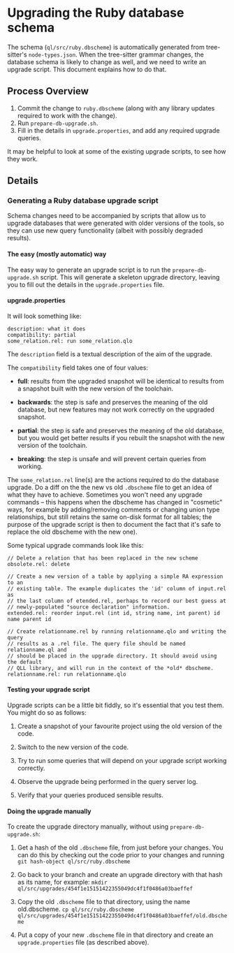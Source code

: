 # Upgrading the Ruby database schema

The schema (`ql/src/ruby.dbscheme`) is automatically generated from tree-sitter's `node-types.json`. When the tree-sitter grammar changes, the database schema is likely to change as well, and we need to write an upgrade script. This document explains how to do that.

## Process Overview

 1. Commit the change to `ruby.dbscheme` (along with any library updates required to work with the change).
 2. Run `prepare-db-upgrade.sh`.
 3. Fill in the details in `upgrade.properties`, and add any required upgrade queries.

It may be helpful to look at some of the existing upgrade scripts, to see how they work.

## Details

### Generating a Ruby database upgrade script

Schema changes need to be accompanied by scripts that allow us to upgrade databases that were generated with older versions of the tools, so they can use new query functionality (albeit with possibly degraded results).

#### The easy (mostly automatic) way

The easy way to generate an upgrade script is to run the `prepare-db-upgrade.sh` script. This will generate a skeleton upgrade directory, leaving you to fill out the details in the `upgrade.properties` file.

#### upgrade.properties

It will look something like:

```
description: what it does
compatibility: partial
some_relation.rel: run some_relation.qlo
```

The `description` field is a textual description of the aim of the upgrade.

The `compatibility` field takes one of four values:

 * **full**: results from the upgraded snapshot will be identical to results from a snapshot built with the new version of the toolchain.

 * **backwards**: the step is safe and preserves the meaning of the old database, but new features may not work correctly on the upgraded snapshot.

 * **partial**: the step is safe and preserves the meaning of the old database, but you would get better results if you rebuilt the snapshot with the new version of the toolchain.

 * **breaking**: the step is unsafe and will prevent certain queries from working.

The `some_relation.rel` line(s) are the actions required to do the database upgrade. Do a diff on the the new vs old `.dbscheme` file to get an idea of what they have to achieve. Sometimes you won't need any upgrade commands – this happens when the dbscheme has changed in "cosmetic" ways, for example by adding/removing comments or changing union type relationships, but still retains the same on-disk format for all tables; the purpose of the upgrade script is then to document the fact that it's safe to replace the old dbscheme with the new one).

Some typical upgrade commands look like this:

```
// Delete a relation that has been replaced in the new scheme
obsolete.rel: delete
  
// Create a new version of a table by applying a simple RA expression to an 
// existing table. The example duplicates the 'id' column of input.rel as 
// the last column of etended.rel, perhaps to record our best guess at
// newly-populated "source declaration" information.
extended.rel: reorder input.rel (int id, string name, int parent) id name parent id

// Create relationname.rel by running relationname.qlo and writing the query
// results as a .rel file. The query file should be named relationname.ql and
// should be placed in the upgrade directory. It should avoid using the default
// QLL library, and will run in the context of the *old* dbscheme.
relationname.rel: run relationname.qlo
```

#### Testing your upgrade script

Upgrade scripts can be a little bit fiddly, so it's essential that you test them. You might do so as follows:

 1. Create a snapshot of your favourite project using the old version of the code.

 2. Switch to the new version of the code.

 3. Try to run some queries that will depend on your upgrade script working correctly.

 4. Observe the upgrade being performed in the query server log.

 5. Verify that your queries produced sensible results.

#### Doing the upgrade manually

To create the upgrade directory manually, without using `prepare-db-upgrade.sh`:

1. Get a hash of the old `.dbscheme` file, from just before your changes. You can do this by checking out the code prior to your changes and running `git hash-object ql/src/ruby.dbscheme`

2. Go back to your branch and create an upgrade directory with that hash as its name, for example: `mkdir ql/src/upgrades/454f1e15151422355049dc4f1f0486a03baeffef`

3. Copy the old `.dbscheme` file to that directory, using the name old.dbscheme.
   `cp ql/src/ruby.dbscheme ql/src/upgrades/454f1e15151422355049dc4f1f0486a03baeffef/old.dbscheme`
 
4. Put a copy of your new `.dbscheme` file in that directory and create an `upgrade.properties` file (as described above).

